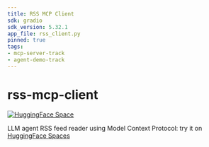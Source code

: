 ```yaml
---
title: RSS MCP Client
sdk: gradio
sdk_version: 5.32.1
app_file: rss_client.py
pinned: true
tags:
- mcp-server-track
- agent-demo-track
---
```


# rss-mcp-client

[![HuggingFace Space](https://github.com/gperdrizet/rss-mcp-client/actions/workflows/publish_hf_space.yml/badge.svg)](https://github.com/gperdrizet/rss-mcp-client/actions/workflows/publish_hf_space.yml)

LLM agent RSS feed reader using Model Context Protocol: try it on [HuggingFace Spaces](https://huggingface.co/spaces/Agents-MCP-Hackathon/rss-mcp-client)
